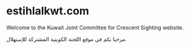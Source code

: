 # estihlalkwt.com
Welcome to the Kuwait Joint Committee for Crescent Sighting website.

مرحبا بكم في موقع اللجنة الكويتية المشتركة للإستهلال.




